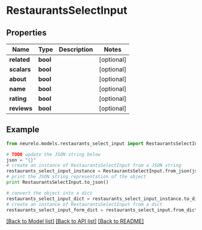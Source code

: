 # RestaurantsSelectInput


## Properties
Name | Type | Description | Notes
------------ | ------------- | ------------- | -------------
**related** | **bool** |  | [optional] 
**scalars** | **bool** |  | [optional] 
**about** | **bool** |  | [optional] 
**name** | **bool** |  | [optional] 
**rating** | **bool** |  | [optional] 
**reviews** | **bool** |  | [optional] 

## Example

```python
from neurelo.models.restaurants_select_input import RestaurantsSelectInput

# TODO update the JSON string below
json = "{}"
# create an instance of RestaurantsSelectInput from a JSON string
restaurants_select_input_instance = RestaurantsSelectInput.from_json(json)
# print the JSON string representation of the object
print RestaurantsSelectInput.to_json()

# convert the object into a dict
restaurants_select_input_dict = restaurants_select_input_instance.to_dict()
# create an instance of RestaurantsSelectInput from a dict
restaurants_select_input_form_dict = restaurants_select_input.from_dict(restaurants_select_input_dict)
```
[[Back to Model list]](../README.md#documentation-for-models) [[Back to API list]](../README.md#documentation-for-api-endpoints) [[Back to README]](../README.md)


